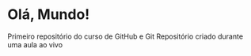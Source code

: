 # Olá, Mundo!
 Primeiro repositório do curso de GitHub e Git
Repositório criado durante uma aula ao vivo